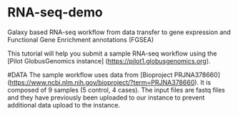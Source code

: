 # RNA-seq-demo
Galaxy based RNA-seq workflow from data transfer to gene expression and Functional Gene Enrichment annotations (FGSEA)

This tutorial will help you submit a sample RNA-seq workflow using the [Pilot GlobusGenomics instance] (https://pilot1.globusgenomics.org).

#DATA
The sample workflow uses data from [Bioproject PRJNA378660] (https://www.ncbi.nlm.nih.gov/bioproject/?term=PRJNA378660). It is composed of 9 samples (5 control, 4 cases). The input files are fastq files and they have previously been uploaded to our instance to prevent additional data upload to the instance.
